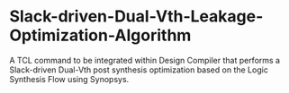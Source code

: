 # Slack-driven-Dual-Vth-Leakage-Optimization-Algorithm
A TCL command to be integrated within Design Compiler that performs a Slack-driven Dual-Vth post synthesis optimization based on the Logic Synthesis Flow using Synopsys.
